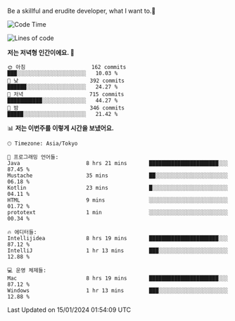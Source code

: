 Be a skillful and erudite developer, what I want to.👶

<!--START_SECTION:waka-->
![Code Time](http://img.shields.io/badge/Code%20Time-417%20hrs%2023%20mins-blue)

![Lines of code](https://img.shields.io/badge/%EC%A0%80%EB%8A%94%20%EC%97%AC%ED%83%9C%EA%B9%8C%EC%A7%80%20-755.4%20thousand%20%EC%A4%84%EC%9D%98%20%EC%BD%94%EB%93%9C%EB%A5%BC%20%EC%9E%91%EC%84%B1%ED%96%88%EC%96%B4%EC%9A%94.-blue)

**저는 저녁형 인간이에요. 🦉** 

```text
🌞 아침                     162 commits         ███░░░░░░░░░░░░░░░░░░░░░░   10.03 % 
🌆 낮　                     392 commits         ██████░░░░░░░░░░░░░░░░░░░   24.27 % 
🌃 저녁                     715 commits         ███████████░░░░░░░░░░░░░░   44.27 % 
🌙 밤　                     346 commits         █████░░░░░░░░░░░░░░░░░░░░   21.42 % 
```


📊 **저는 이번주를 이렇게 시간을 보냈어요.** 

```text
🕑︎ Timezone: Asia/Tokyo

💬 프로그래밍 언어들: 
Java                     8 hrs 21 mins       ██████████████████████░░░   87.45 % 
Mustache                 35 mins             ██░░░░░░░░░░░░░░░░░░░░░░░   06.18 % 
Kotlin                   23 mins             █░░░░░░░░░░░░░░░░░░░░░░░░   04.11 % 
HTML                     9 mins              ░░░░░░░░░░░░░░░░░░░░░░░░░   01.72 % 
prototext                1 min               ░░░░░░░░░░░░░░░░░░░░░░░░░   00.34 % 

🔥 에디터들: 
Intellijidea             8 hrs 19 mins       ██████████████████████░░░   87.12 % 
IntelliJ                 1 hr 13 mins        ███░░░░░░░░░░░░░░░░░░░░░░   12.88 % 

💻 운영 체제들: 
Mac                      8 hrs 19 mins       ██████████████████████░░░   87.12 % 
Windows                  1 hr 13 mins        ███░░░░░░░░░░░░░░░░░░░░░░   12.88 % 
```


 Last Updated on 15/01/2024 01:54:09 UTC
<!--END_SECTION:waka-->
